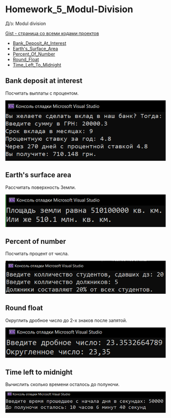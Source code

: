 # Homework_5_Modul-Division
Д/з: Modul division

<a href="https://gist.github.com/SlavikArt/9c8405b71ea0ce8c8f849c955305ad48">Gist - страница со всеми кодами проектов</a>

* [Bank_Deposit_At_Interest](Bank_Deposit_At_Interest)
* [Earth's_Surface_Area](Earth's_Surface_Area)
* [Percent_Of_Number](Percent_Of_Number)
* [Round_Float](Round_Float)
* [Time_Left_To_Midnight](Time_Left_To_Midnight)

<p align="center">
    <h2>Bank deposit at interest</h2>
    <p>Посчитать выплаты с процентом.</p>
    <img src="images/Bank_Deposit_At_Interest.png">
    <h2>Earth's surface area</h2>
    <p>Рассчитать поверхность Земли.</p>
    <img src="images/Earth's_Surface_Area.png">
    <h2>Percent of number</h2>
    <p>Посчитать процент от числа.</p>
    <img src="images/Percent_Of_Number.png">
    <h2>Round float</h2>
    <p>Округлить дробное число до 2-х знаков после запятой.</p>
    <img src="images/Round_Float.png">
    <h2>Time left to midnight</h2>
    <p>Вычислить сколько времени осталось до полуночи.</p>
    <img src="images/Time_Left_To_Midnight.png">
</p>